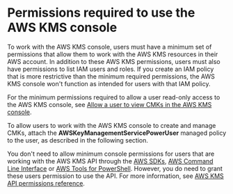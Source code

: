 # Permissions required to use the AWS KMS console<a name="console-permissions"></a>

To work with the AWS KMS console, users must have a minimum set of permissions that allow them to work with the AWS KMS resources in their AWS account\. In addition to these AWS KMS permissions, users must also have permissions to list IAM users and roles\. If you create an IAM policy that is more restrictive than the minimum required permissions, the AWS KMS console won't function as intended for users with that IAM policy\.

For the minimum permissions required to allow a user read\-only access to the AWS KMS console, see [Allow a user to view CMKs in the AWS KMS console](customer-managed-policies.md#iam-policy-example-read-only-console)\.

To allow users to work with the AWS KMS console to create and manage CMKs, attach the **AWSKeyManagementServicePowerUser** managed policy to the user, as described in the following section\.

You don't need to allow minimum console permissions for users that are working with the AWS KMS API through the [AWS SDKs](https://aws.amazon.com/tools/#sdk), [AWS Command Line Interface](https://docs.aws.amazon.com/cli/latest/userguide/) or [AWS Tools for PowerShell](https://docs.aws.amazon.com/powershell/latest/userguide/)\. However, you do need to grant these users permission to use the API\. For more information, see [AWS KMS API permissions reference](kms-api-permissions-reference.md)\.